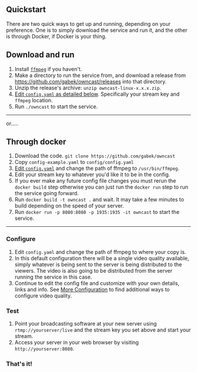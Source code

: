 ## Quickstart

There are two quick ways to get up and running, depending on your preference.  One is to simply download the service and run it, and the other is through Docker, if Docker is your thing.


## Download and run
1. Install [`ffmpeg`](https://ffmpeg.org/download.html) if you haven't.
1. Make a directory to run the service from, and download a release from https://github.com/gabek/owncast/releases into that directory.
1. Unzip the release's archive: `unzip owncast-linux-x.x.x.zip`.
1. [Edit `config.yaml` as detailed below](#configure).  Specifically your stream key and `ffmpeg` location.
1. Run `./owncast` to start the service.

---

or.....

## Through docker

1. Download the code.  `git clone https://github.com/gabek/owncast`
1. Copy `config-example.yaml` to `config/config.yaml`
1. [Edit `config.yaml`](#configure) and change the path of ffmpeg to `/usr/bin/ffmpeg`.
1. Edit your stream key to whatever you'd like it to be in the config.
1. If you ever make any future config file changes you must rerun the `docker build` step otherwise you can just run the `docker run` step to run the service going forward.
1. Run `docker build -t owncast .` and wait.  It may take a few minutes to build depending on the speed of your server.
1. Run `docker run -p 8080:8080 -p 1935:1935 -it owncast` to start the service.

---

### Configure

1. Edit `config.yaml` and change the path of ffmpeg to where your copy is.
1. In this default configuration there will be a single video quality available, simply whatever is being sent to the server is being distributed to the viewers.  The video is also going to be distributed from the server running the service in this case.
1. Continue to edit the config file and customize with your own details, links and info.  See [More Configuration](configuration.md) to find additional ways to configure video quality.

### Test
1. Point your broadcasting software at your new server using `rtmp://yourserver/live` and the stream key you set above and start your stream.
1. Access your server in your web browser by visiting `http://yourserver:8080`.


### That's it!